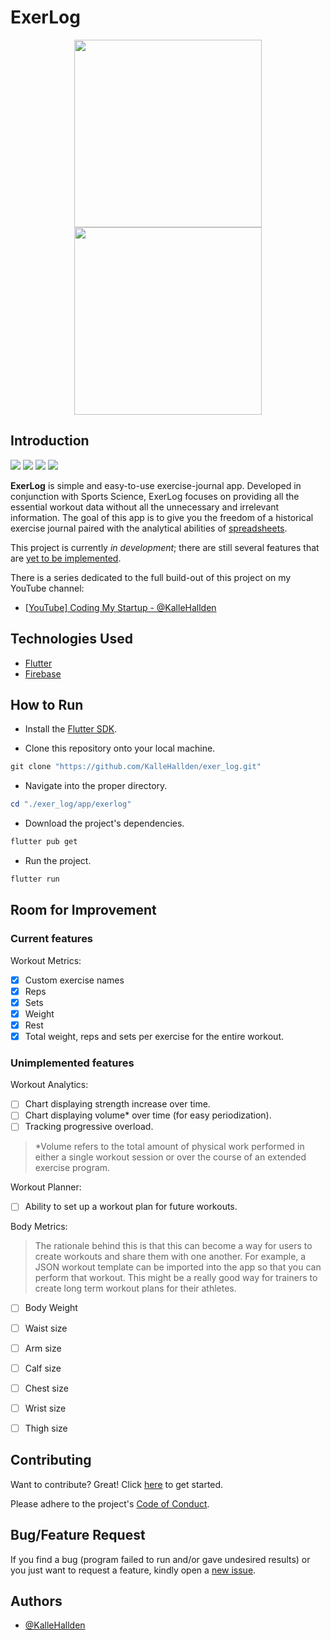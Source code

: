 # ExerLog

<p align="center">
  <img width="300" src="https://github.com/KalleHallden/exer_log/blob/master/assets/img/logo-dark.png?raw=true#gh-light-mode-only">
  <img width="300" src="https://github.com/KalleHallden/exer_log/blob/master/assets/img/logo-light.png?raw=true#gh-dark-mode-only">
</p>

## Introduction

![](https://badgen.net/github/stars/kallehallden/exer_log)
![](https://badgen.net/github/forks/kallehallden/exer_log)
![](https://badgen.net/github/open-issues/kallehallden/exer_log)
![](https://badgen.net/github/open-prs/kallehallden/exer_log)

**ExerLog** is simple and easy-to-use exercise-journal app. Developed in
conjunction with Sports Science, ExerLog focuses on providing all the
essential workout data without all the unnecessary and irrelevant
information. The goal of this app is to give you the freedom of a
historical exercise journal paired with the analytical abilities of
[spreadsheets](https://en.wikipedia.org/wiki/Spreadsheet).

This project is currently *in development*; there are still several
features that are [yet to be implemented](#room-for-improvement).

There is a series dedicated to the full build-out of this project
on my YouTube channel:

- [[YouTube] Coding My Startup - @KalleHallden](https://www.youtube.com/playlist?list=PL5tVJtjoxKzpxnc9ventef-1sgvoR8nqG)


## Technologies Used

- [Flutter](https://en.wikipedia.org/wiki/Flutter_(software))
- [Firebase](https://en.wikipedia.org/wiki/Firebase)


## How to Run

- Install the [Flutter SDK](https://docs.flutter.dev/get-started/install).

- Clone this repository onto your local machine.

```powershell
git clone "https://github.com/KalleHallden/exer_log.git"
```

- Navigate into the proper directory.

```powershell
cd "./exer_log/app/exerlog"
```

- Download the project's dependencies.

```powershell
flutter pub get
```

- Run the project.

```powershell
flutter run
```


## Room for Improvement

### Current features

Workout Metrics:

- [x] Custom exercise names
- [x] Reps
- [x] Sets
- [x] Weight
- [x] Rest
- [x] Total weight, reps and sets per exercise for the entire workout.

### Unimplemented features

Workout Analytics:

- [ ] Chart displaying strength increase over time.
- [ ] Chart displaying volume* over time (for easy periodization).
- [ ] Tracking progressive overload.

> *Volume refers to the total amount of physical work performed in
> either a single workout session or over the course of an extended
> exercise program.

Workout Planner:

- [ ] Ability to set up a workout plan for future workouts.

Body Metrics:

> The rationale behind this is that this can become a way for users to
> create workouts and share them with one another. For example, a JSON
> workout template can be imported into the app so that you can perform
> that workout. This might be a really good way for trainers to create
> long term workout plans for their athletes.

- [ ] Body Weight
- [ ] Waist size
- [ ] Arm size
- [ ] Calf size
- [ ] Chest size
- [ ] Wrist size
- [ ] Thigh size


## Contributing

Want to contribute? Great!
Click [here](./contributing.md) to get started.

Please adhere to the project's [Code of Conduct](./code_of_conduct.md).

Bug/Feature Request
--------------------

If you find a bug (program failed to run and/or gave undesired results)
or you just want to request a feature, kindly open a
[new issue](https://github.com/KalleHallden/exer_log/issues).


## Authors

- [@KalleHallden](https://github.com/KalleHallden)
